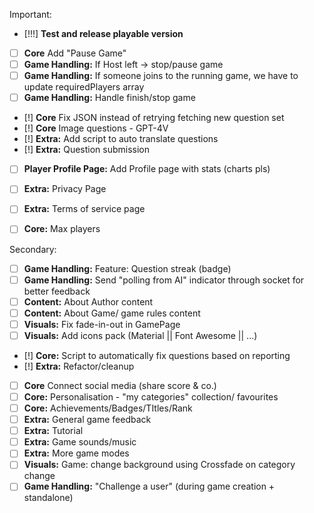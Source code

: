 Important:
- [!!!] **Test and release playable version**
- [ ] **Core** Add "Pause Game"
- [ ] **Game Handling:** If Host left -> stop/pause game
- [ ] **Game Handling:** If someone joins to the running game, we have to update requiredPlayers array
- [ ] **Game Handling:** Handle finish/stop game
- [!] **Core** Fix JSON instead of retrying fetching new question set
- [!] **Core** Image questions - GPT-4V
- [!] **Extra:** Add script to auto translate questions
- [!] **Extra:** Question submission
- [ ] **Player Profile Page:** Add Profile page with stats (charts pls)
- [ ] **Extra:** Privacy Page
- [ ] **Extra:** Terms of service page
- [ ] **Core:** Max players


Secondary:
- [ ] **Game Handling:** Feature: Question streak (badge)
- [ ] **Game Handling:** Send "polling from AI" indicator through socket for better feedback
- [ ] **Content:** About Author content
- [ ] **Content:** About Game/ game rules content
- [ ] **Visuals:** Fix fade-in-out in GamePage
- [ ] **Visuals:** Add icons pack (Material || Font Awesome || ...)
- [!] **Core:** Script to automatically fix questions based on reporting
- [!] **Extra:** Refactor/cleanup
- [ ] **Core** Connect social media (share score & co.)
- [ ] **Core:** Personalisation - "my categories" collection/ favourites
- [ ] **Core:** Achievements/Badges/TItles/Rank
- [ ] **Extra:** General game feedback
- [ ] **Extra:** Tutorial
- [ ] **Extra:** Game sounds/music
- [ ] **Extra:** More game modes
- [ ] **Visuals:** Game: change background using Crossfade on category change
- [ ] **Game Handling:** "Challenge a user" (during game creation + standalone)
